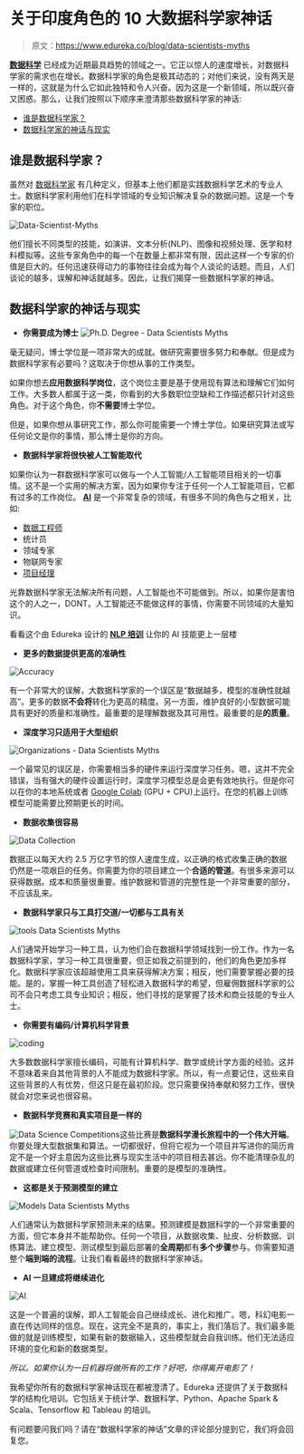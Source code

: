 # 关于印度角色的 10 大数据科学家神话

> 原文：<https://www.edureka.co/blog/data-scientists-myths>

[**数据科学**](https://www.edureka.co/masters-program/data-scientist-certification) 已经成为近期最具趋势的领域之一。它正以惊人的速度增长，对数据科学家的需求也在增长。数据科学家的角色是极其动态的；对他们来说，没有两天是一样的，这就是为什么它如此独特和令人兴奋。因为这是一个新领域，所以既兴奋又困惑。那么，让我们按照以下顺序来澄清那些数据科学家的神话:

*   [谁是数据科学家？](#who-is-a-ds)
*   [数据科学家的神话与现实](#myths-vs-reality)

## 谁是数据科学家？

虽然对 [数据科学家](https://www.edureka.co/blog/who-is-a-data-scientist/) 有几种定义，但基本上他们都是实践数据科学艺术的专业人士。数据科学家利用他们在科学领域的专业知识解决复杂的数据问题。这是一个专家的职位。

![Data-Scientist-Myths](img/f1b32e9c146a6f9160e3cb665e0bf80e.png)

他们擅长不同类型的技能，如演讲、文本分析(NLP)、图像和视频处理、医学和材料模拟等。这些专家角色中的每一个在数量上都非常有限，因此这样一个专家的价值是巨大的。任何迅速获得动力的事物往往会成为每个人谈论的话题。而且，人们谈论的越多，误解和神话就越多。因此，让我们揭穿一些数据科学家的神话。

## 数据科学家的神话与现实

*   **你需要成为博士** ![Ph.D. Degree - Data Scientists Myths](img/b08646137c8b1d997e378844f63d8684.png)

毫无疑问，博士学位是一项非常大的成就。做研究需要很多努力和奉献。但是成为数据科学家有必要吗？这取决于你想从事的工作类型。

如果你想去**应用数据科学岗位**，这个岗位主要是基于使用现有算法和理解它们如何工作。大多数人都属于这一类，你看到的大多数职位空缺和工作描述都只针对这些角色。对于这个角色，你**不需要**博士学位。

但是，如果你想从事研究工作，那么你可能需要一个博士学位。如果研究算法或写任何论文是你的事情，那么博士是你的方向。

*   **数据科学家将很快被人工智能取代**

如果你认为一群数据科学家可以做与一个人工智能/人工智能项目相关的一切事情。这不是一个实用的解决方案，因为如果你专注于任何一个人工智能项目，它都有过多的工作岗位。 **[AI](https://www.edureka.co/blog/artificial-intelligence-tutorial/)** 是一个非常复杂的领域，有很多不同的角色与之相关，比如:

*   [数据工程师](https://www.edureka.co/blog/big-data-engineer-skills/)
*   统计员
*   领域专家
*   物联网专家
*   [项目经理](https://www.edureka.co/blog/project-management/)

光靠数据科学家无法解决所有问题，人工智能也不可能做到。所以，如果你是害怕这个的人之一，DONT。人工智能还不能做这样的事情，你需要不同领域的大量知识。

看看这个由 Edureka 设计的 [**NLP 培训**](https://www.edureka.co/python-natural-language-processing-course) 让你的 AI 技能更上一层楼

*   **更多的数据提供更高的准确性**

![Accuracy](img/f85d887b35db7529b5bb3185af779908.png)

有一个非常大的误解，大数据科学家的一个误区是“数据越多，模型的准确性就越高”。更多的数据**不会将**转化为更高的精度。另一方面，维护良好的小型数据可能具有更好的质量和准确性。最重要的是理解数据及其可用性。最重要的是**的质量**。

*   **深度学习只适用于大型组织**

![Organizations - Data Scientists Myths](img/630da0f3d7142fa92b57934e6fcbfe99.png)

一个最常见的误区是，你需要相当多的硬件来运行深度学习任务。嗯，这并不完全错误，当有强大的硬件设置运行时，深度学习模型总是会更有效地执行。但是你可以在你的本地系统或者 [Google Colab](https://colab.research.google.com/notebooks/welcome.ipynb) (GPU + CPU)上运行。在您的机器上训练模型可能需要比预期更长的时间。

*   **数据收集很容易**

![Data Collection](img/fa60f9771f14dd0cce143d9df5f0adea.png)

数据正以每天大约 2.5 万亿字节的惊人速度生成，以正确的格式收集正确的数据仍然是一项艰巨的任务。你需要为你的项目建立一个**合适的管道**。有很多来源可以获得数据。成本和质量很重要。维护数据和管道的完整性是一个非常重要的部分，不应该乱来。

*   **数据科学家只与工具打交道/一切都与工具有关**

![tools Data Scientists Myths](img/efb8b45d19ce4dd45f99b3d0393282a8.png)

人们通常开始学习一种工具，认为他们会在数据科学领域找到一份工作。作为一名数据科学家，学习一种工具很重要，但正如我之前提到的，他们的角色更加多样化。数据科学家应该超越使用工具来获得解决方案；相反，他们需要掌握必要的技能。是的，掌握一种工具创造了轻松进入数据科学的希望，但雇佣数据科学家的公司不会只考虑工具专业知识；相反，他们寻找的是掌握了技术和商业技能的专业人士。

*   **你需要有编码/计算机科学背景**

![coding](img/dfe075291f3194e7961f107c8be2411e.png)

大多数数据科学家擅长编码，可能有计算机科学、数学或统计学方面的经验。这并不意味着来自其他背景的人不能成为数据科学家。所以，有一点要记住，这些来自这些背景的人有优势，但这只是在最初阶段。您只需要保持奉献和努力工作，很快就会对您来说也很容易。

*   **数据科学竞赛和真实项目是一样的**

![Data Science Competitions](img/e2483ba77875e2f1ff1e2891fa83ac47.png)这些比赛是**数据科学漫长旅程中的一个伟大开端**。你要处理大型数据集和算法。一切都很好，但将它视为一个项目并写进你的简历肯定不是一个好主意因为这些比赛与现实生活中的项目相去甚远。你不能清理杂乱的数据或建立任何管道或检查时间限制。重要的是模型的准确性。

*   **这都是关于预测模型的建立**

![Models Data Scientists Myths](img/2bef77f573aff234c9cc0f68d6a11dc4.png)

人们通常认为数据科学家预测未来的结果。预测建模是数据科学的一个非常重要的方面，但它本身并不能帮助你。任何一个项目，从数据收集、扯皮、分析数据、训练算法、建立模型、测试模型到最后部署的**全周期**都有**多个步骤**参与。你需要知道整个**端到端的流程**。让我们看看最终的数据科学家神话。

*   **AI 一旦建成将继续进化**

![AI](img/a484464aa53798cc928e64e59526bbeb.png)

这是一个普遍的误解，即人工智能会自己继续成长、进化和推广。嗯，科幻电影一直在传达同样的信息。现在，这完全不是真的，事实上，我们落后了。我们最多能做的就是训练模型，如果有新的数据输入，这些模型就会自我训练。他们无法适应环境的变化和新的数据类型。

*所以。如果你认为一日机器将做所有的工作？好吧，你得离开电影了！*

我希望你所有的数据科学家神话现在都被澄清了。Edureka 还提供了关于数据科学的结构化培训。它包括关于统计学、数据科学、Python、Apache Spark & Scala、Tensorflow 和 Tableau 的培训。

有问题要问我们吗？请在“数据科学家的神话”文章的评论部分提到它，我们将会回复您。